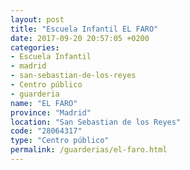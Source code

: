 ```yaml
---
layout: post
title: "Escuela Infantil EL FARO"
date: 2017-09-20 20:57:05 +0200
categories:
- Escuela Infantil
- madrid
- san-sebastian-de-los-reyes
- Centro público
- guarderia
name: "EL FARO"
province: "Madrid"
location: "San Sebastian de los Reyes"
code: "28064317"
type: "Centro público"
permalink: /guarderias/el-faro.html
---
```

